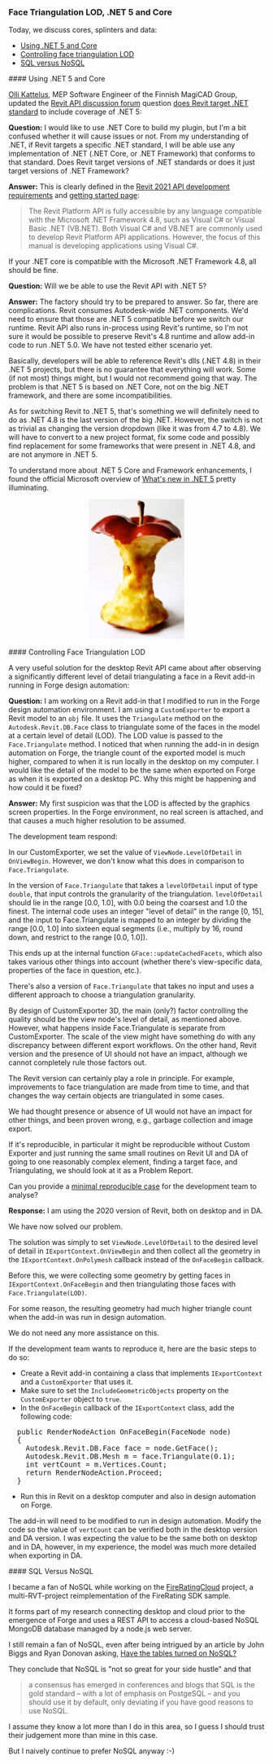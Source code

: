 <head>
<meta http-equiv="Content-Type" content="text/html; charset=utf-8">
<link rel="stylesheet" type="text/css" href="bc.css">
<script src="https://cdn.rawgit.com/google/code-prettify/master/loader/run_prettify.js" type="text/javascript"></script>
</head>

<!---

- .NET Core
  https://autodesk.slack.com/archives/C0SR6NAP8/p1605727684149900
  [Q] Rahul Bhobe 18 Nov 2020 at 20:28
  A question on my AU class page: Will we be able to use the Revit API with .NET 5? Do we have a blog post announcement on this?
  [A] Scott Conover
  We should try to be prepared to answer.  So far, there are complications.  Revit consumes Autodesk wide .NET components.  We'd need to ensure that those are .NET 5 compatible before we switch our runtime.  Revit API also runs in-process using Revit's runtime, so I'm not sure it would be possible to preserve Revit's 4.8 runtime and allow add-in code to run .NET 5.0.   We have not tested either scenario yet.  Any other thoughts @Jan Richter or others on this thread?
  [A] Jan Richter
  Basically, they will be able to reference Revit's dlls (.NET 4.8) in their .NET 5 projects, but there is no guarantee that everything will work. Some (if not most) things might, but I would not recommend going that way. The problem is that .NET 5 is based on .NET Core, not on the big .NET framework, and there are some incompatibilities.
  As for switching Revit to .NET 5, that's something we will definitely need to do as .NET 4.8 is the last version of the big .NET. However, the switch is not as trivial as changing the version dropdown (like it was from 4.7 to 4.8). We will have to convert to a new project format, fix some code and possibly find replacement for some frameworks that were present in .NET 4.8, but are not anymore in .NET 5. (edited)
  https://forums.autodesk.com/t5/revit-api-forum/does-revit-target-net-standard/m-p/10021984
  [Q] Will we be able to use the Revit API with .NET 5?
  [A] The factory should try to be prepared to answer. So far, there are complications. Revit consumes Autodesk-wide .NET components. We'd need to ensure that those are .NET 5 compatible before we switch our runtime. Revit API also runs in-process using Revit's runtime, so I'm not sure it would be possible to preserve Revit's 4.8 runtime and allow add-in code to run .NET 5.0. We have not tested either scenario yet.
  Basically, developers will be able to reference Revit's dlls (.NET 4.8) in their .NET 5 projects, but there is no guarantee that everything will work. Some (if not most) things might, but I would not recommend going that way. The problem is that .NET 5 is based on .NET Core, not on the big .NET framework, and there are some incompatibilities.
  As for switching Revit to .NET 5, that's something we will definitely need to do as .NET 4.8 is the last version of the big .NET. However, the switch is not as trivial as changing the version dropdown (like it was from 4.7 to 4.8). We will have to convert to a new project format, fix some code and possibly find replacement for some frameworks that were present in .NET 4.8, but are not anymore in .NET 5.

- Controlling triangulation LOD
  8307 [Level of detail in Revit addin in design automation]
  https://forge.zendesk.com/agent/tickets/8307

- I was and still remain a fan of NoSQl, even after being intrigued by and reading an article by John Biggs and Ryan Donovan asking,
  [Have the tables turned on NoSQL?](https://stackoverflow.blog/2021/01/14/have-the-tables-turned-on-nosql) and concluding that
  NoSQL is "not so great for your side hustle" and that "a consensus has emerged in conferences and blogs that SQL is the gold
  standard &ndash; with a lot of emphasis on PostgeSQL &ndash; and you should use it by default, only deviating if you have
  good reasons to use NoSQL." I assume they know a lot more than I do in that area, so I guess I should trust their judgement
  more than mine in this case.

twitter:

SQL versus NoSQL, using .NET 5 and Core and controlling the face triangulation LOD in the #RevitAPI @AutodeskForge @AutodeskRevit #bim #DynamoBim #ForgeDevCon http://autode.sk/triangulationlod

Today, we discuss cores, splinters and data
&ndash; Using .NET 5 and Core
&ndash; Controlling face triangulation LOD
&ndash; SQL versus NoSQL...

linkedin:

SQL versus NoSQL, using .NET 5 and Core and controlling the face triangulation LOD in the #RevitAPI

http://autode.sk/triangulationlod

- Using .NET 5 and Core
- Controlling face triangulation LOD
- SQL versus NoSQL...

#bim #DynamoBim #ForgeDevCon #Revit #API #IFC #SDK #AI #VisualStudio #Autodesk #AEC #adsk

the [Revit API discussion forum](http://forums.autodesk.com/t5/revit-api-forum/bd-p/160) thread

<center>
<img src="img/" alt="" title="" width="600"/>
<p style="font-size: 80%; font-style:italic"></p>
<p style="font-size: 80%; font-style:italic">
<a href=""></a>
</p>
</center>

-->

### Face Triangulation LOD, .NET 5 and Core

Today, we discuss cores, splinters and data:

- [Using .NET 5 and Core](#2)
- [Controlling face triangulation LOD](#3)
- [SQL versus NoSQL](#4)

####<a name="2"></a> Using .NET 5 and Core

[Olli Kattelus](https://forums.autodesk.com/t5/user/viewprofilepage/user-id/774564), MEP Software Engineer of the Finnish MagiCAD Group,
updated the [Revit API discussion forum](http://forums.autodesk.com/t5/revit-api-forum/bd-p/160) 
question [does Revit target .NET standard](https://forums.autodesk.com/t5/revit-api-forum/does-revit-target-net-standard/m-p/10021984) to
include coverage of .NET 5:

**Question:** I would like to use .NET Core to build my plugin, but I'm a bit confused whether it will cause issues or not.
From my understanding of .NET, if Revit targets a specific .NET standard, I will be able use any implementation of .NET (.NET Core, or .NET Framework) that conforms to that standard.
Does Revit target versions of .NET standards or does it just target versions of .NET Framework?

**Answer:** This is clearly defined in
the [Revit 2021 API development requirements](https://help.autodesk.com/view/RVT/2021/ENU/?guid=Revit_API_Revit_API_Developers_Guide_Introduction_Getting_Started_Welcome_to_the_Revit_Platform_API_Development_Requirements_html)
and [getting started page](https://help.autodesk.com/view/RVT/2021/ENU/?guid=Revit_API_Revit_API_Developers_Guide_Introduction_Getting_Started_html):

> The Revit Platform API is fully accessible by any language compatible with the Microsoft .NET Framework 4.8, such as Visual C# or Visual Basic .NET (VB.NET). Both Visual C# and VB.NET are commonly used to develop Revit Platform API applications. However, the focus of this manual is developing applications using Visual C#.

If your .NET core is compatible with the Microsoft .NET Framework 4.8, all should be fine.

**Question:** Will we be able to use the Revit API with .NET 5?

**Answer:** The factory should try to be prepared to answer.
So far, there are complications. Revit consumes Autodesk-wide .NET components.
We'd need to ensure that those are .NET 5 compatible before we switch our runtime.
Revit API also runs in-process using Revit's runtime, so I'm not sure it would be possible to preserve Revit's 4.8 runtime and allow add-in code to run .NET 5.0.
We have not tested either scenario yet.

Basically, developers will be able to reference Revit's dlls (.NET 4.8) in their .NET 5 projects, but there is no guarantee that everything will work.
Some (if not most) things might, but I would not recommend going that way.
The problem is that .NET 5 is based on .NET Core, not on the big .NET framework, and there are some incompatibilities.

As for switching Revit to .NET 5, that's something we will definitely need to do as .NET 4.8 is the last version of the big .NET.
However, the switch is not as trivial as changing the version dropdown (like it was from 4.7 to 4.8).
We will have to convert to a new project format, fix some code and possibly find replacement for some frameworks that were present in .NET 4.8, and are not anymore in .NET 5.

To understand more about .NET 5 Core and Framework enhancements, I found the official Microsoft overview
of [What's new in .NET 5](https://docs.microsoft.com/en-us/dotnet/core/dotnet-five) pretty illuminating.

<center>
<img src="img/apple_core.png" alt="Apple core" title="Apple core" width="188"/> <!-- 376 -->
</center>

####<a name="3"></a> Controlling Face Triangulation LOD

A very useful solution for the desktop Revit API came about after observing a significantly different level of detail triangulating a face in a Revit add-in running in Forge design automation:

**Question:** I am working on a Revit add-in that I modified to run in the Forge design automation environment.
I am using a `CustomExporter` to export a Revit model to an `obj` file.
It uses the `Triangulate` method on the `Autodesk.Revit.DB.Face` class to triangulate some of the faces in the model at a certain level of detail (LOD).
The LOD value is passed to the `Face.Triangulate` method.
I noticed that when running the add-in in design automation on Forge, the triangle count of the exported model is much higher, compared to when it is run locally in the desktop on my computer.
I would like the detail of the model to be the same when exported on Forge as when it is exported on a desktop PC. 
Why this might be happening and how could it be fixed?


**Answer:** My first suspicion was that the LOD is affected by the graphics screen properties.
In the Forge environment, no real screen is attached, and that causes a much higher resolution to be assumed.

The development team respond:

In our CustomExporter, we set the value of `ViewNode.LevelOfDetail` in `OnViewBegin`.
However, we don't know what this does in comparison to `Face.Triangulate`.

In the version of `Face.Triangulate` that takes a `levelOfDetail` input of type `double`, that input controls the granularity of the triangulation.
`levelOfDetail` should lie in the range [0.0, 1.0], with 0.0 being the coarsest and 1.0 the finest.
The internal code uses an integer "level of detail" in the range [0, 15], and the input to Face.Triangulate is mapped to an integer by dividing the range [0.0, 1.0] into sixteen equal segments (i.e., multiply by 16, round down, and restrict to the range [0.0, 1.0]).

This ends up at the internal function `GFace::updateCachedFacets`, which also takes various other things into account (whether there's view-specific data, properties of the face in question, etc.). 

There's also a version of `Face.Triangulate` that takes no input and uses a different approach to choose a triangulation granularity.

By design of CustomExporter 3D, the main (only?) factor controlling the quality should be the view node's level of detail, as mentioned above.
However, what happens inside Face.Triangulate is separate from CustomExporter.
The scale of the view might have something do with any discrepancy between different export workflows.
On the other hand, Revit version and the presence of UI should not have an impact, although we cannot completely rule those factors out.

The Revit version can certainly play a role in principle.
For example, improvements to face triangulation are made from time to time, and that changes the way certain objects are triangulated in some cases.

We had thought presence or absence of UI would not have an impact for other things, and been proven wrong, e.g., garbage collection and image export.

If it's reproducible, in particular it might be reproducible without Custom Exporter and just running the same small routines on Revit UI and DA of going to one reasonably complex element, finding a target face, and Triangulating, we should look at it as a Problem Report.

Can you provide
a [minimal reproducible case](https://thebuildingcoder.typepad.com/blog/about-the-author.html#1b) for
the development team to analyse?

**Response:** I am using the 2020 version of Revit, both on desktop and in DA.

We have now solved our problem.

The solution was simply to set `ViewNode.LevelOfDetail` to the desired level of detail in `IExportContext.OnViewBegin` and then collect all the geometry in the `IExportContext.OnPolymesh` callback instead of the `OnFaceBegin` callback.

Before this, we were collecting some geometry by getting faces in `IExportContext.OnFaceBegin` and then triangulating those faces with `Face.Triangulate(LOD)`.

For some reason, the resulting geometry had much higher triangle count when the add-in was run in design automation.

We do not need any more assistance on this.

If the development team wants to reproduce it, here are the basic steps to do so:

- Create a Revit add-in containing a class that implements `IExportContext` and a `CustomExporter` that uses it.
- Make sure to set the `IncludeGeometricObjects` property on the `CustomExporter` object to `true`.
- In the `OnFaceBegin` callback of the `IExportContext` class, add the following code:
<pre class="code">
  public RenderNodeAction OnFaceBegin(FaceNode node)
  {
    Autodesk.Revit.DB.Face face = node.GetFace();
    Autodesk.Revit.DB.Mesh m = face.Triangulate(0.1);
    int vertCount = m.Vertices.Count;
    return RenderNodeAction.Proceed;
  }
</pre>
- Run this in Revit on a desktop computer and also in design automation on Forge.

The add-in will need to be modified to run in design automation.
Modify the code so the value of `vertCount` can be verified both in the desktop version and DA version.
I was expecting the value to be the same both on desktop and in DA, however, in my experience, the model was much more detailed when exporting in DA.

####<a name="4"></a> SQL Versus NoSQL

I became a fan of NoSQL while working on
the [FireRatingCloud](https://github.com/jeremytammik/FireRatingCloud) project,
a multi-RVT-project reimplementation of the FireRating SDK sample.

It forms part of my research connecting desktop and cloud prior to the emergence of Forge and uses a REST API to access a cloud-based NoSQL MongoDB database managed by a node.js web server.

I still remain a fan of NoSQL, even after being intrigued by an article by John Biggs and Ryan Donovan asking,
[Have the tables turned on NoSQL?](https://stackoverflow.blog/2021/01/14/have-the-tables-turned-on-nosql)

They conclude that NoSQL is "not so great for your side hustle" and that 

> a consensus has emerged in conferences and blogs that SQL is the gold standard 
&ndash; with a lot of emphasis on PostgeSQL &ndash; and you should use it by default,
only deviating if you have good reasons to use NoSQL.

I assume they know a lot more than I do in this area, so I guess I should trust their judgement more than mine in this case.

But I naively continue to prefer NoSQL anyway :-)

